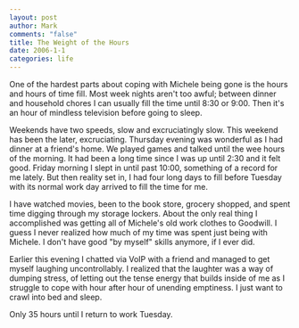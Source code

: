 ```yaml
--- 
layout: post
author: Mark
comments: "false"
title: The Weight of the Hours
date: 2006-1-1
categories: life
---
```

One of the hardest parts about coping with Michele being gone is the hours and hours of time fill. Most week nights aren't too awful; between dinner and household chores I can usually fill the time until 8:30 or 9:00. Then it's an hour of mindless television before going to sleep.

Weekends have two speeds, slow and excruciatingly slow. This weekend has been the later, excruciating. Thursday evening was wonderful as I had dinner at a friend's home. We played games and talked until the wee hours of the morning. It had been a long time since I was up until 2:30 and it felt good. Friday morning I slept in until past 10:00, something of a record for me lately. But then reality set in, I had four long days to fill before Tuesday with its normal work day arrived to fill the time for me.

I have watched movies, been to the book store, grocery shopped, and spent time digging through my storage lockers. About the only real thing I accomplished was getting all of Michele's old work clothes to Goodwill. I guess I never realized how much of my time was spent just being with Michele. I don't have good "by myself" skills anymore, if I ever did.

Earlier this evening I chatted via VoIP with a friend and managed to get myself laughing uncontrollably. I realized that the laughter was a way of dumping stress, of letting out the tense energy that builds inside of me as I struggle to cope with hour after hour of unending emptiness. I just want to crawl into bed and sleep.

Only 35 hours until I return to work Tuesday.
